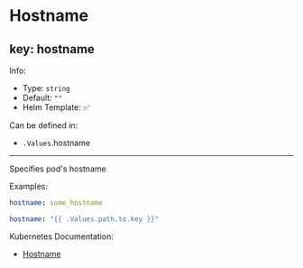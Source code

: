 # Hostname

## key: hostname

Info:

- Type: `string`
- Default: `""`
- Helm Template: ✅

Can be defined in:

- `.Values`.hostname

---

Specifies pod's hostname

Examples:

```yaml
hostname: some_hostname

hostname: "{{ .Values.path.to.key }}"
```

Kubernetes Documentation:

- [Hostname](https://kubernetes.io/docs/concepts/services-networking/dns-pod-service/#pod-s-hostname-and-subdomain-fields)
